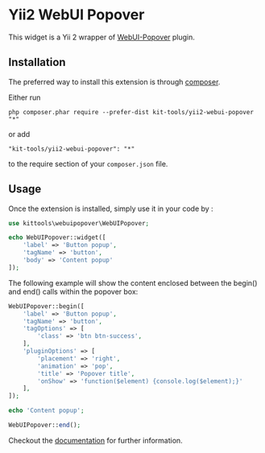 Yii2 WebUI Popover
=============
This widget is a Yii 2 wrapper of [WebUI-Popover](https://github.com/sandywalker/webui-popover/blob/master/README.md) plugin.

Installation
------------

The preferred way to install this extension is through [composer](http://getcomposer.org/download/).

Either run

```
php composer.phar require --prefer-dist kit-tools/yii2-webui-popover "*"
```

or add

```
"kit-tools/yii2-webui-popover": "*"
```

to the require section of your `composer.json` file.

Usage
-----

Once the extension is installed, simply use it in your code by  :

```php
use kittools\webuipopover\WebUIPopover;

echo WebUIPopover::widget([
    'label' => 'Button popup',
    'tagName' => 'button',
    'body' => 'Content popup'
]);
```
The following example will show the content enclosed between the begin() and end() calls within the popover box:
```php
WebUIPopover::begin([
    'label' => 'Button popup',
    'tagName' => 'button',
    'tagOptions' => [
        'class' => 'btn btn-success',
    ],
    'pluginOptions' => [
        'placement' => 'right',
        'animation' => 'pop',
        'title' => 'Popover title',
        'onShow' => 'function($element) {console.log($element);}'
    ],
]);

echo 'Content popup';

WebUIPopover::end();
```

Checkout the [documentation](https://github.com/sandywalker/webui-popover#default-options) for further information.